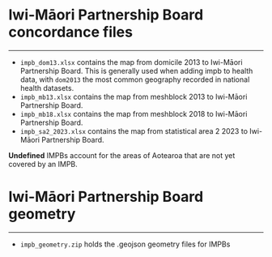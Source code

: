 # Iwi-Māori Partnership Board concordance files
--------------------------
* `impb_dom13.xlsx` contains the map from domicile 2013 to Iwi-Māori Partnership Board. This is generally used when adding impb to health data, with `dom2013` the most common geography recorded in national health datasets.
* `impb_mb13.xlsx` contains the map from meshblock 2013 to Iwi-Māori Partnership Board.
* `impb_mb18.xlsx` contains the map from meshblock 2018 to Iwi-Māori Partnership Board.
* `impb_sa2_2023.xlsx` contains the map from statistical area 2 2023 to Iwi-Māori Partnership Board. 

**Undefined** IMPBs account for the areas of Aotearoa that are not yet covered by an IMPB. 

# Iwi-Māori Partnership Board geometry
-----------------------------
* `impb_geometry.zip` holds the .geojson geometry files for IMPBs
